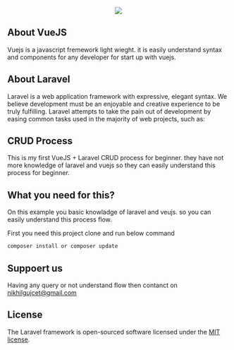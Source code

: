 <p align="center"><img src="https://laravel.com/assets/img/components/logo-laravel.svg"></p>

## About VueJS

Vuejs is a javascript fremework light wieght. it is easily understand syntax and components for any developer for start up with vuejs.

## About Laravel

Laravel is a web application framework with expressive, elegant syntax. We believe development must be an enjoyable and creative experience to be truly fulfilling. Laravel attempts to take the pain out of development by easing common tasks used in the majority of web projects, such as:



## CRUD Process

This is my first VueJS + Laravel CRUD process for beginner. they have not more knowledge of laravel and vuejs so they can easily understand this process for beginner.

## What you need for this?

On this example you basic knowladge of laravel and veujs. so you can easily understand this process flow.

First you need this project clone and run below command

```bash
composer install or composer update
```

## Suppoert us

Having any query or not understand flow then contanct on nikhilgujcet@gmail.com


## License

The Laravel framework is open-sourced software licensed under the [MIT license](https://opensource.org/licenses/MIT).
